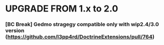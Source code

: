 UPGRADE FROM 1.x to 2.0
=======================

### [BC Break] Gedmo stragegy compatible only with wip2.4/3.0 version (https://github.com/l3pp4rd/DoctrineExtensions/pull/764)